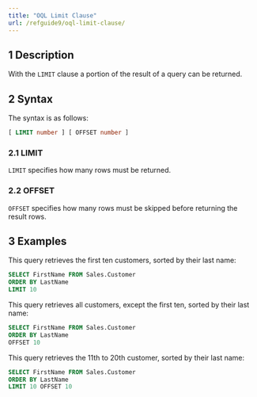 ```yaml
---
title: "OQL Limit Clause"
url: /refguide9/oql-limit-clause/
---
```


## 1 Description

With the `LIMIT` clause a portion of the result of a query can be returned.

## 2 Syntax

The syntax is as follows:

```sql {linenos=false}
[ LIMIT number ] [ OFFSET number ]
```

### 2.1 LIMIT

`LIMIT` specifies how many rows must be returned.

### 2.2 OFFSET

`OFFSET` specifies how many rows must be skipped before returning the result rows.

## 3 Examples

This query retrieves the first ten customers, sorted by their last name:

```sql
SELECT FirstName FROM Sales.Customer
ORDER BY LastName
LIMIT 10
```

This query retrieves all customers, except the first ten, sorted by their last name:

```sql
SELECT FirstName FROM Sales.Customer
ORDER BY LastName
OFFSET 10
```

This query retrieves the 11th to 20th customer, sorted by their last name:

```sql
SELECT FirstName FROM Sales.Customer
ORDER BY LastName
LIMIT 10 OFFSET 10
```
